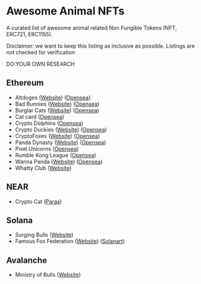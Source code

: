 # Awesome Animal NFTs

A curated list of awesome animal related Non Fungible Tokens (NFT, ERC721, ERC1155).

Disclaimer: we want to keep this listing as inclusive as possible. Listings are not checked for verification

DO YOUR OWN RESEARCH

## Ethereum

* Altdoges ([Website](https://www.altdoges.com/)) ([Opensea](https://opensea.io/collection/altdoges))
* Bad Bunnies ([Website](https://badbunniesnft.com/)) ([Opensea](https://opensea.io/collection/bad-bunnies-nft))
* Burglar Cats ([Website](https://burglarcats.com/)) ([Opensea](https://opensea.io/collection/burglarcatsnft))
* Cat card ([Opensea](https://opensea.io/collection/cat-card))
* Crypto Dolphins ([Opensea](https://opensea.io/collection/cryptodolphins))
* Crypto Duckies ([Website](https://www.cryptoduckies.co/)) ([Opensea](https://opensea.io/collection/crypto-duckies))
* CryptoFoxes ([Website](https://www.cryptofoxes.io/)) ([Opensea](https://opensea.io/collection/cryptofoxes-v2))
* Panda Dynasty ([Website](https://pandadynasty.io/)) ([Opensea](https://opensea.io/collection/pandadynasty))
* Pixel.Unicorns ([Opensea](https://opensea.io/collection/pixel-unicorns-))
* Rumble Kong League ([Opensea](https://opensea.io/collection/rumble-kong-league))
* Wanna Panda ([Website](https://wannapanda.com/)) ([Opensea](https://opensea.io/collection/wannapandaofficial))
* Whatty Club ([Website](https://whatty.club/))

## NEAR

* Crypto Cat ([Paras](https://paras.id/collection/crypto-cat-by-diaxnear))

## Solana

* Surging Bulls ([Website](https://www.surgingbulls.com/))
* Famous Fox Federation ([Website](https://famousfoxes.com/)) ([Solanart](https://solanart.io/collections/famousfoxfederation))

## Avalanche

* Ministry of Bulls ([Website](https://ministryofbulls.io/))
